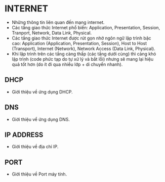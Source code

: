 # INTERNET
- Những thông tin liên quan đến mạng internet.
- Các tầng giao thức Internet phổ biến: Application, Presentation, Session, Tranport, Network, Data Link, Physical.
- Các tầng giao thức Internet được rút gọn nhờ ngôn ngữ lập trình bậc cao: Application (Application, Presentation, Session), Host to Host (Transport), Internet (Network), Network Access (Data Link, Physical).
- Khi lập trình trên các tầng càng thấp (các tầng dưới cùng) thì càng khó lập trình (code phức tạp do tự xử lý và bắt lỗi) nhưng sẽ mang lại hiệu quả tốt hơn (do ít đi qua nhiều lớp + di chuyển nhanh).

## DHCP
- Giới thiệu về ứng dụng DHCP.

## DNS
- Giới thiệu vể ứng dụng DNS.

## IP ADDRESS
- Giới thiệu về địa chỉ IP.

## PORT
- Giới thiệu về Port máy tính.